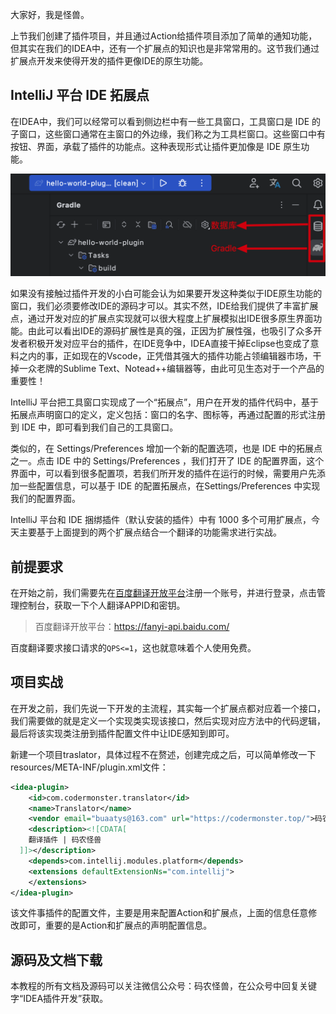 大家好，我是怪兽。

上节我们创建了插件项目，并且通过Action给插件项目添加了简单的通知功能，但其实在我们的IDEA中，还有一个扩展点的知识也是非常常用的。这节我们通过扩展点开发来使得开发的插件更像IDE的原生功能。

## IntelliJ 平台 IDE 拓展点

在IDEA中，我们可以经常可以看到侧边栏中有一些工具窗口，工具窗口是 IDE 的子窗口，这些窗口通常在主窗口的外边缘，我们称之为工具栏窗口。这些窗口中有按钮、界面，承载了插件的功能点。这种表现形式让插件更加像是 IDE 原生功能。

![image-20230220155823539](assets/image-20230220155823539.png)

如果没有接触过插件开发的小白可能会认为如果要开发这种类似于IDE原生功能的窗口，我们必须要修改IDE的源码才可以。其实不然，IDE给我们提供了丰富扩展点，通过开发对应的扩展点实现就可以很大程度上扩展模拟出IDE很多原生界面功能。由此可以看出IDE的源码扩展性是真的强，正因为扩展性强，也吸引了众多开发者积极开发对应平台的插件，在IDE竞争中，IDEA直接干掉Eclipse也变成了意料之内的事，正如现在的Vscode，正凭借其强大的插件功能占领编辑器市场，干掉一众老牌的Sublime Text、Notead++编辑器等，由此可见生态对于一个产品的重要性！

IntelliJ 平台把工具窗口实现成了一个“拓展点”，用户在开发的插件代码中，基于拓展点声明窗口的定义，定义包括：窗口的名字、图标等，再通过配置的形式注册到 IDE 中，即可看到我们自己的工具窗口。

类似的，在 Settings/Preferences 增加一个新的配置选项，也是 IDE 中的拓展点之一。点击 IDE 中的 Settings/Preferences ，我们打开了 IDE 的配置界面，这个界面中，可以看到很多配置项，若我们所开发的插件在运行的时候，需要用户先添加一些配置信息，可以基于 IDE 的配置拓展点，在Settings/Preferences 中实现我们的配置界面。

IntelliJ 平台和 IDE 捆绑插件（默认安装的插件）中有 1000 多个可用扩展点，今天主要基于上面提到的两个扩展点结合一个翻译的功能需求进行实战。

## 前提要求

在开始之前，我们需要先在[百度翻译开放平台](https://fanyi-api.baidu.com/)注册一个账号，并进行登录，点击管理控制台，获取一下个人翻译APPID和密钥。

>百度翻译开放平台：https://fanyi-api.baidu.com/

百度翻译要求接口请求的`QPS<=1`，这也就意味着个人使用免费。

## 项目实战

在开发之前，我们先说一下开发的主流程，其实每一个扩展点都对应着一个接口，我们需要做的就是定义一个实现类实现该接口，然后实现对应方法中的代码逻辑，最后将该实现类注册到插件配置文件中让IDE感知到即可。

新建一个项目traslator，具体过程不在赘述，创建完成之后，可以简单修改一下resources/META-INF/plugin.xml文件：

```xml
<idea-plugin>
    <id>com.codermonster.translator</id>
    <name>Translator</name>
    <vendor email="buaatys@163.com" url="https://codermonster.top/">码农怪兽</vendor>
    <description><![CDATA[
    翻译插件 | 码农怪兽
  ]]></description>
    <depends>com.intellij.modules.platform</depends>
    <extensions defaultExtensionNs="com.intellij">
    </extensions>
</idea-plugin>
```

该文件事插件的配置文件，主要是用来配置Action和扩展点，上面的信息任意修改即可，重要的是Action和扩展点的声明配置信息。











## 源码及文档下载

本教程的所有文档及源码可以关注微信公众号：码农怪兽，在公众号中回复关键字“IDEA插件开发”获取。
